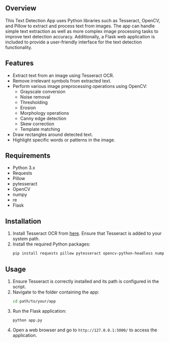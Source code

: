 

## Overview
This Text Detection App uses Python libraries such as Tesseract, OpenCV, and Pillow to extract and process text from images. The app can handle simple text extraction as well as more complex image processing tasks to improve text detection accuracy. Additionally, a Flask web application is included to provide a user-friendly interface for the text detection functionality.

## Features
- Extract text from an image using Tesseract OCR.
- Remove irrelevant symbols from extracted text.
- Perform various image preprocessing operations using OpenCV:
  - Grayscale conversion
  - Noise removal
  - Thresholding
  - Erosion
  - Morphology operations
  - Canny edge detection
  - Skew correction
  - Template matching
- Draw rectangles around detected text.
- Highlight specific words or patterns in the image.

## Requirements
- Python 3.x
- Requests
- Pillow
- pytesseract
- OpenCV
- numpy
- re
- Flask

## Installation
1. Install Tesseract OCR from [here](https://github.com/tesseract-ocr/tesseract). Ensure that Tesseract is added to your system path.
2. Install the required Python packages:
    ```bash
    pip install requests pillow pytesseract opencv-python-headless numpy flask
    ```

## Usage
1. Ensure Tesseract is correctly installed and its path is configured in the script.
2. Navigate to the folder containing the app:
    ```bash
    cd path/to/your/app
    ```
3. Run the Flask application:
    ```bash
    python app.py
    ```
4. Open a web browser and go to `http://127.0.0.1:5000/` to access the application.
